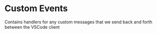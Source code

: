 # Custom Events

Contains handlers for any custom messages that we send back and forth between the VSCode client
